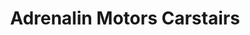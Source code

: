 ---
title: "Adrenalin Motors Carstairs"
url: /carstairs/adrenalin-motors-carstairs/
shop: Autohaus
---
